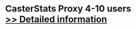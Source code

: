 # CasterStats Proxy 4-10 users<br />[>> Detailed information](https://secure.shareit.com/shareit/product.html?productid=300629182&affiliateid=200057808)